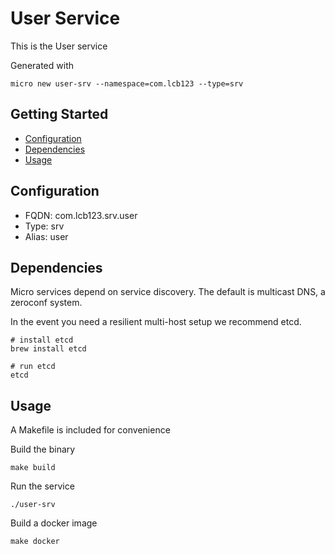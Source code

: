 # User Service

This is the User service

Generated with

```
micro new user-srv --namespace=com.lcb123 --type=srv
```

## Getting Started

- [Configuration](#configuration)
- [Dependencies](#dependencies)
- [Usage](#usage)

## Configuration

- FQDN: com.lcb123.srv.user
- Type: srv
- Alias: user

## Dependencies

Micro services depend on service discovery. The default is multicast DNS, a zeroconf system.

In the event you need a resilient multi-host setup we recommend etcd.

```
# install etcd
brew install etcd

# run etcd
etcd
```

## Usage

A Makefile is included for convenience

Build the binary

```
make build
```

Run the service
```
./user-srv
```

Build a docker image
```
make docker
```
